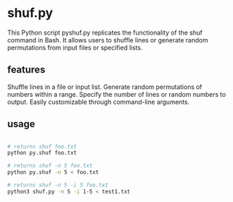 # shuf.py
This Python script pyshuf.py replicates the functionality of the shuf command in Bash. It allows users to shuffle lines or generate random permutations from input files or specified lists.

## features
Shuffle lines in a file or input list.
Generate random permutations of numbers within a range.
Specify the number of lines or random numbers to output.
Easily customizable through command-line arguments.

## usage
```bash

# returns shuf foo.txt
python py.shuf foo.txt 

# returns shuf -n 5 foo.txt
python py.shuf -n 5 < foo.txt

# returns shuf -n 5 -i 5 foo.txt
python3 shuf.py -n 5 -i 1-5 < test1.txt
```
